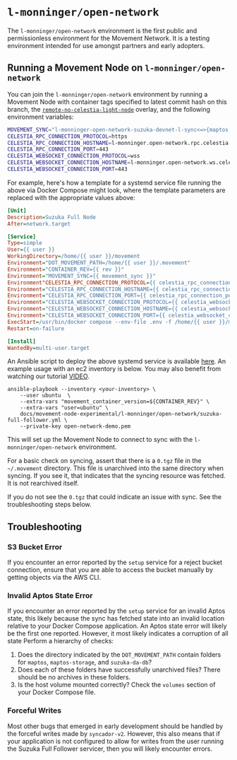 # `l-monninger/open-network`
The `l-monninger/open-network` environment is the first public and permissionless environment for the Movement Network. It is a testing environment intended for use amongst partners and early adopters.

## Running a Movement Node on `l-monninger/open-network`
You can join the `l-monninger/open-network` environment by running a Movement Node with container tags specified to latest commit hash on this branch, the [`remote-no-celestia-light-node`](../../../../docker/compose/suzuka-full-node/docker-compose.remote-no-celestia-light-node.yml) overlay, and the following environment variables:

```bash
MOVEMENT_SYNC="l-monninger-open-network-suzuka-devnet-l-sync<=>{maptos,maptos-storage,suzuka-da-db}/**"
CELESTIA_RPC_CONNECTION_PROTOCOL=https
CELESTIA_RPC_CONNECTION_HOSTNAME=l-monninger.open-network.rpc.celestia.suzuka.devnet.movementlabs.xyz
CELESTIA_RPC_CONNECTION_PORT=443
CELESTIA_WEBSOCKET_CONNECTION_PROTOCOL=wss
CELESTIA_WEBSOCKET_CONNECTION_HOSTNAME=l-monninger.open-network.ws.celestia.suzuka.devnet.movementlabs.xyz
CELESTIA_WEBSOCKET_CONNECTION_PORT=443
```

For example, here's how a template for a systemd service file running the above via Docker Compose might look, where the template parameters are replaced with the appropriate values above:

```ini
[Unit]
Description=Suzuka Full Node
After=network.target

[Service]
Type=simple
User={{ user }}
WorkingDirectory=/home/{{ user }}/movement
Environment="DOT_MOVEMENT_PATH=/home/{{ user }}/.movement"
Environment="CONTAINER_REV={{ rev }}"
Environment="MOVEMENT_SYNC={{ movement_sync }}"
Environment"CELESTIA_RPC_CONNECTION_PROTOCOL={{ celestia_rpc_connection_protocol }}"
Environment="CELESTIA_RPC_CONNECTION_HOSTNAME={{ celestia_rpc_connection_hostname }}"
Environment="CELESTIA_RPC_CONNECTION_PORT={{ celestia_rpc_connection_port }}"
Environment="CELESTIA_WEBSOCKET_CONNECTION_PROTOCOL={{ celestia_websocket_connection_protocol }}"
Environment="CELESTIA_WEBSOCKET_CONNECTION_HOSTNAME={{ celestia_websocket_connection_hostname }}"
Environment="CELESTIA_WEBSOCKET_CONNECTION_PORT={{ celestia_websocket_connection_port }}"
ExecStart=/usr/bin/docker compose --env-file .env -f /home/{{ user }}/movement/docker/compose/suzuka-full-node/docker-compose.yml -f /home/{{ user }}/movement/docker/compose/suzuka-full-node/docker-compose.remote-no-celestia-light.yml -f /home/{{ user }}/movement/docker/compose/suzuka-full-node/docker-compose.faucet-replicas.yml up --force-recreate --remove-orphans
Restart=on-failure

[Install]
WantedBy=multi-user.target
```

An Ansible script to deploy the above systemd service is available [here](./suzuka-full-follower.yml). An example usage with an ec2 inventory is below. You may also benefit from watching our tutorial [VIDEO](https://www.loom.com/share/59e6a31a08ef4260bdc9b082a3980f52).

```shell
ansible-playbook --inventory <your-inventory> \
    --user ubuntu  \
    --extra-vars "movement_container_version=${CONTAINER_REV}" \
    --extra-vars "user=ubuntu" \
    docs/movement-node-experimental/l-monninger/open-network/suzuka-full-follower.yml \
    --private-key open-network-demo.pem
```

This will set up the Movement Node to connect to sync with the `l-monninger/open-network` environment.

For a basic check on syncing, assert that there is a `0.tgz` file in the `~/.movement` directory. This file is unarchived into the same directory when syncing. If you see it, that indicates that the syncing resource was fetched. It is not rearchived itself.

If you do not see the `0.tgz` that could indicate an issue with sync. See the troubleshooting steps below.

## Troubleshooting 

### S3 Bucket Error
If you encounter an error reported by the `setup` service for a reject bucket connection, ensure that you are able to access the bucket manually by getting objects via the AWS CLI. 

### Invalid Aptos State Error
If you encounter an error reported by the `setup` service for an invalid Aptos state, this likely because the sync has fetched state into an invalid location relative to your Docker Compose application. An Aptos state error will likely be the first one reported. However, it most likely indicates a corruption of all state Perform a hierarchy of checks:
1. Does the directory indicated by the `DOT_MOVEMENT_PATH` contain folders for `maptos`, `maptos-storage`, and `suzuka-da-db`?
2. Does each of these folders have successfully unarchived files? There should be no archives in these folders.
3. Is the host volume mounted correctly? Check the `volumes` section of your Docker Compose file.

### Forceful Writes
Most other bugs that emerged in early development should be handled by the forceful writes made by `syncador-v2`. However, this also means that if your application is not configured to allow for writes from the user running the Suzuka Full Follower servicer, then you will likely encounter errors. 